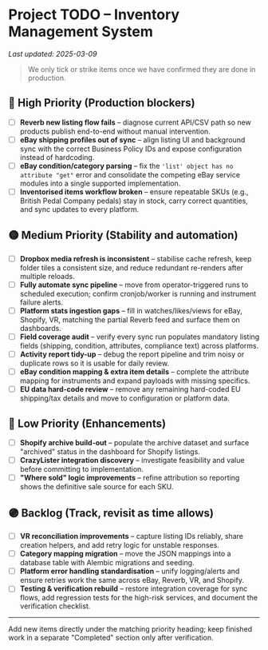 # Project TODO – Inventory Management System
*Last updated: 2025-03-09*

> We only tick or strike items once we have confirmed they are done in production.

## 🔴 High Priority (Production blockers)
- [ ] **Reverb new listing flow fails** – diagnose current API/CSV path so new products publish end-to-end without manual intervention.
- [ ] **eBay shipping profiles out of sync** – align listing UI and background sync with the correct Business Policy IDs and expose configuration instead of hardcoding.
- [ ] **eBay condition/category parsing** – fix the `'list' object has no attribute "get"` error and consolidate the competing eBay service modules into a single supported implementation.
- [ ] **Inventorised items workflow broken** – ensure repeatable SKUs (e.g., British Pedal Company pedals) stay in stock, carry correct quantities, and sync updates to every platform.

## 🟡 Medium Priority (Stability and automation)
- [ ] **Dropbox media refresh is inconsistent** – stabilise cache refresh, keep folder tiles a consistent size, and reduce redundant re-renders after multiple reloads.
- [ ] **Fully automate sync pipeline** – move from operator-triggered runs to scheduled execution; confirm cronjob/worker is running and instrument failure alerts.
- [ ] **Platform stats ingestion gaps** – fill in watches/likes/views for eBay, Shopify, VR, matching the partial Reverb feed and surface them on dashboards.
- [ ] **Field coverage audit** – verify every sync run populates mandatory listing fields (shipping, condition, attributes, compliance text) across platforms.
- [ ] **Activity report tidy-up** – debug the report pipeline and trim noisy or duplicate rows so it is usable for daily review.
- [ ] **eBay condition mapping & extra item details** – complete the attribute mapping for instruments and expand payloads with missing specifics.
- [ ] **EU data hard-code review** – remove any remaining hard-coded EU shipping/tax details and move to configuration or platform data.

## 🔵 Low Priority (Enhancements)
- [ ] **Shopify archive build-out** – populate the archive dataset and surface "archived" status in the dashboard for Shopify listings.
- [ ] **CrazyLister integration discovery** – investigate feasibility and value before committing to implementation.
- [ ] **"Where sold" logic improvements** – refine attribution so reporting shows the definitive sale source for each SKU.

## 🟣 Backlog (Track, revisit as time allows)
- [ ] **VR reconciliation improvements** – capture listing IDs reliably, share creation helpers, and add retry logic for unstable responses.
- [ ] **Category mapping migration** – move the JSON mappings into a database table with Alembic migrations and seeding.
- [ ] **Platform error handling standardisation** – unify logging/alerts and ensure retries work the same across eBay, Reverb, VR, and Shopify.
- [ ] **Testing & verification rebuild** – restore integration coverage for sync flows, add regression tests for the high-risk services, and document the verification checklist.

---

Add new items directly under the matching priority heading; keep finished work in a separate "Completed" section only after verification.
